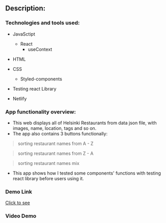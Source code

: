 ## Description:

### Technologies and tools used:


* JavaSctipt
    * React
        * useContext
* HTML
* CSS 
     * Styled-components
     
* Testing react Library   

* Netlify

### App functionality overview:
- This web displays all of Helsinki Restaurants from data json file, with images, name, location, tags and so on. 
- The app also contains 3 buttons functionally: 

> sorting restaurant names from A - Z 

> sorting restaurant names from Z - A 

> sorting restaurant names mix
                  
- This app shows how I tested some components' functions with testing react library before users using it. 
### Demo Link 
[Click to see](https://helsinki-restaurants.netlify.app/)

### Video Demo

